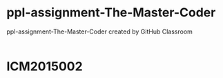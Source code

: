 # ppl-assignment-The-Master-Coder
ppl-assignment-The-Master-Coder created by GitHub Classroom <br /><br />
# **ICM2015002**

